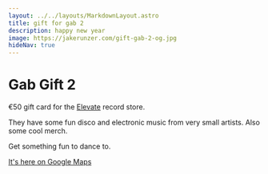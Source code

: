 ```yaml
---
layout: ../../layouts/MarkdownLayout.astro
title: gift for gab 2
description: happy new year
image: https://jakerunzer.com/gift-gab-2-og.jpg
hideNav: true
---
```


# Gab Gift 2

€50 gift card for the [Elevate](https://elevate.berlin/) record store.

They have some fun disco and electronic music from very small artists. Also some cool merch.

Get something fun to dance to.

[It's here on Google Maps](https://maps.app.goo.gl/4est416HGN8akMMD9)
